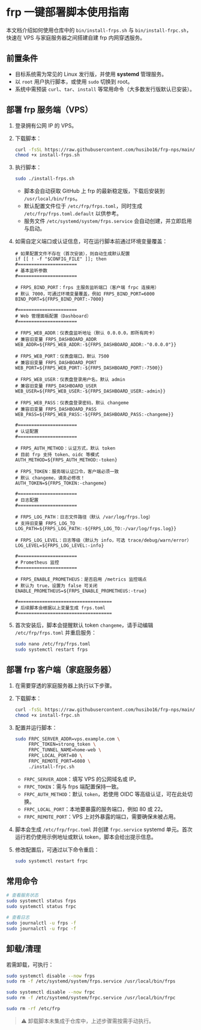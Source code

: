 # frp 一键部署脚本使用指南

本文档介绍如何使用仓库中的 `bin/install-frps.sh` 与 `bin/install-frpc.sh`，快速在 VPS 与家庭服务器之间搭建自建 frp 内网穿透服务。

## 前置条件

- 目标系统需为常见的 Linux 发行版，并使用 **systemd** 管理服务。
- 以 `root` 用户执行脚本，或使用 `sudo` 切换到 root。
- 系统中需预装 `curl`、`tar`、`install` 等常用命令（大多数发行版默认已安装）。

## 部署 frp 服务端（VPS）

1. 登录拥有公网 IP 的 VPS。
2. 下载脚本：

   ```bash
   curl -fsSL https://raw.githubusercontent.com/husibo16/frp-nps/main/bin/install-frps.sh -o install-frps.sh
   chmod +x install-frps.sh
   ```

3. 执行脚本：

   ```bash
   sudo ./install-frps.sh
   ```

   - 脚本会自动获取 GitHub 上 frp 的最新稳定版，下载后安装到 `/usr/local/bin/frps`。
   - 默认配置文件位于 `/etc/frp/frps.toml`，同时生成 `/etc/frp/frps.toml.default` 以供参考。
   - 服务文件 `/etc/systemd/system/frps.service` 会自动创建，并立即启用与启动。

4. 如需自定义端口或认证信息，可在运行脚本前通过环境变量覆盖：
   ```
   # 如果配置文件不存在（首次安装），则自动生成默认配置
   if [[ ! -f "$CONFIG_FILE" ]]; then
   #======================
   # 基本监听参数
   #======================

   # FRPS_BIND_PORT：frps 主服务监听端口（客户端 frpc 连接用）
   # 默认 7000，可通过环境变量覆盖，例如 FRPS_BIND_PORT=6000
   BIND_PORT=${FRPS_BIND_PORT:-7000}

   #======================
   # Web 管理面板配置（Dashboard）
   #======================

   # FRPS_WEB_ADDR：仪表盘监听地址（默认 0.0.0.0，即所有网卡）
   # 兼容旧变量 FRPS_DASHBOARD_ADDR
   WEB_ADDR=${FRPS_WEB_ADDR:-${FRPS_DASHBOARD_ADDR:-"0.0.0.0"}}

   # FRPS_WEB_PORT：仪表盘端口，默认 7500
   # 兼容旧变量 FRPS_DASHBOARD_PORT
   WEB_PORT=${FRPS_WEB_PORT:-${FRPS_DASHBOARD_PORT:-7500}}

   # FRPS_WEB_USER：仪表盘登录用户名，默认 admin
   # 兼容旧变量 FRPS_DASHBOARD_USER
   WEB_USER=${FRPS_WEB_USER:-${FRPS_DASHBOARD_USER:-admin}}

   # FRPS_WEB_PASS：仪表盘登录密码，默认 changeme
   # 兼容旧变量 FRPS_DASHBOARD_PASS
   WEB_PASS=${FRPS_WEB_PASS:-${FRPS_DASHBOARD_PASS:-changeme}}

   #======================
   # 认证配置
   #======================

   # FRPS_AUTH_METHOD：认证方式，默认 token
   # 目前 frp 支持 token、oidc 等模式
   AUTH_METHOD=${FRPS_AUTH_METHOD:-token}

   # FRPS_TOKEN：服务端认证口令，客户端必须一致
   # 默认 changeme，请务必修改！
   AUTH_TOKEN=${FRPS_TOKEN:-changeme}

   #======================
   # 日志配置
   #======================

   # FRPS_LOG_PATH：日志文件路径（默认 /var/log/frps.log）
   # 支持旧变量 FRPS_LOG_TO
   LOG_PATH=${FRPS_LOG_PATH:-${FRPS_LOG_TO:-/var/log/frps.log}}

   # FRPS_LOG_LEVEL：日志等级（默认为 info，可选 trace/debug/warn/error）
   LOG_LEVEL=${FRPS_LOG_LEVEL:-info}

   #======================
   # Prometheus 监控
   #======================

   # FRPS_ENABLE_PROMETHEUS：是否启用 /metrics 监控端点
   # 默认为 true，设置为 false 可关闭
   ENABLE_PROMETHEUS=${FRPS_ENABLE_PROMETHEUS:-true}

   #===================================
   # 后续脚本会根据以上变量生成 frps.toml
   #===================================
   ```

5. 首次安装后，脚本会提醒默认 token `changeme`，请手动编辑 `/etc/frp/frps.toml` 并重启服务：

   ```bash
   sudo nano /etc/frp/frps.toml
   sudo systemctl restart frps
   ```

## 部署 frp 客户端（家庭服务器）

1. 在需要穿透的家庭服务器上执行以下步骤。
2. 下载脚本：

   ```bash
   curl -fsSL https://raw.githubusercontent.com/husibo16/frp-nps/main/bin/install-frpc.sh -o install-frpc.sh
   chmod +x install-frpc.sh
   ```

3. 配置并运行脚本：

   ```bash
   sudo FRPC_SERVER_ADDR=vps.example.com \
        FRPC_TOKEN=strong_token \
        FRPC_TUNNEL_NAME=home-web \
        FRPC_LOCAL_PORT=80 \
        FRPC_REMOTE_PORT=6080 \
        ./install-frpc.sh
   ```

   - `FRPC_SERVER_ADDR`：填写 VPS 的公网域名或 IP。
   - `FRPC_TOKEN`：需与 frps 端配置保持一致。
   - `FRPC_AUTH_METHOD`：默认 `token`，若使用 OIDC 等高级认证，可在此处切换。
   - `FRPC_LOCAL_PORT`：本地要暴露的服务端口，例如 80 或 22。
   - `FRPC_REMOTE_PORT`：VPS 上对外暴露的端口，需要确保未被占用。

4. 脚本会生成 `/etc/frp/frpc.toml` 并创建 `frpc.service` systemd 单元。首次运行若仍使用示例地址或默认 token，脚本会给出提示信息。

5. 修改配置后，可通过以下命令重启：

   ```bash
   sudo systemctl restart frpc
   ```

## 常用命令

```bash
# 查看服务状态
sudo systemctl status frps
sudo systemctl status frpc

# 查看日志
sudo journalctl -u frps -f
sudo journalctl -u frpc -f
```

## 卸载/清理

若需卸载，可执行：

```bash
sudo systemctl disable --now frps
sudo rm -f /etc/systemd/system/frps.service /usr/local/bin/frps

sudo systemctl disable --now frpc
sudo rm -f /etc/systemd/system/frpc.service /usr/local/bin/frpc

sudo rm -rf /etc/frp
```

> ⚠️ 卸载脚本未集成于仓库中，上述步骤需按需手动执行。

